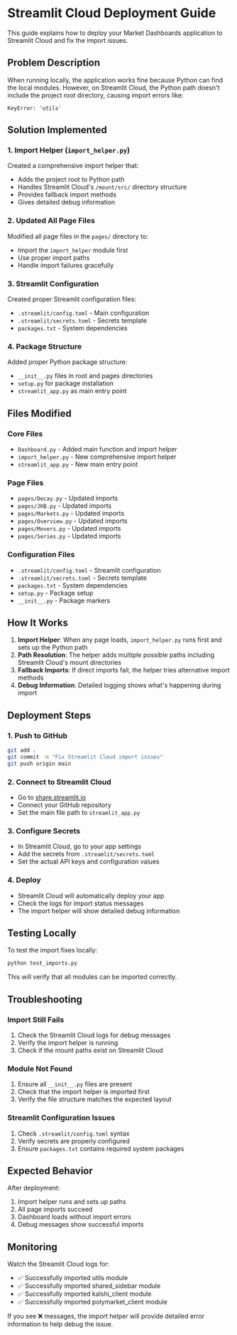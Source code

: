 # Streamlit Cloud Deployment Guide

This guide explains how to deploy your Market Dashboards application to Streamlit Cloud and fix the import issues.

## Problem Description

When running locally, the application works fine because Python can find the local modules. However, on Streamlit Cloud, the Python path doesn't include the project root directory, causing import errors like:

```
KeyError: 'utils'
```

## Solution Implemented

### 1. Import Helper (`import_helper.py`)

Created a comprehensive import helper that:
- Adds the project root to Python path
- Handles Streamlit Cloud's `/mount/src/` directory structure
- Provides fallback import methods
- Gives detailed debug information

### 2. Updated All Page Files

Modified all page files in the `pages/` directory to:
- Import the `import_helper` module first
- Use proper import paths
- Handle import failures gracefully

### 3. Streamlit Configuration

Created proper Streamlit configuration files:
- `.streamlit/config.toml` - Main configuration
- `.streamlit/secrets.toml` - Secrets template
- `packages.txt` - System dependencies

### 4. Package Structure

Added proper Python package structure:
- `__init__.py` files in root and pages directories
- `setup.py` for package installation
- `streamlit_app.py` as main entry point

## Files Modified

### Core Files
- `Dashboard.py` - Added main function and import helper
- `import_helper.py` - New comprehensive import helper
- `streamlit_app.py` - New main entry point

### Page Files
- `pages/Decay.py` - Updated imports
- `pages/JKB.py` - Updated imports
- `pages/Markets.py` - Updated imports
- `pages/Overview.py` - Updated imports
- `pages/Movers.py` - Updated imports
- `pages/Series.py` - Updated imports

### Configuration Files
- `.streamlit/config.toml` - Streamlit configuration
- `.streamlit/secrets.toml` - Secrets template
- `packages.txt` - System dependencies
- `setup.py` - Package setup
- `__init__.py` - Package markers

## How It Works

1. **Import Helper**: When any page loads, `import_helper.py` runs first and sets up the Python path
2. **Path Resolution**: The helper adds multiple possible paths including Streamlit Cloud's mount directories
3. **Fallback Imports**: If direct imports fail, the helper tries alternative import methods
4. **Debug Information**: Detailed logging shows what's happening during import

## Deployment Steps

### 1. Push to GitHub
```bash
git add .
git commit -m "Fix Streamlit Cloud import issues"
git push origin main
```

### 2. Connect to Streamlit Cloud
- Go to [share.streamlit.io](https://share.streamlit.io)
- Connect your GitHub repository
- Set the main file path to `streamlit_app.py`

### 3. Configure Secrets
- In Streamlit Cloud, go to your app settings
- Add the secrets from `.streamlit/secrets.toml`
- Set the actual API keys and configuration values

### 4. Deploy
- Streamlit Cloud will automatically deploy your app
- Check the logs for import status messages
- The import helper will show detailed debug information

## Testing Locally

To test the import fixes locally:

```bash
python test_imports.py
```

This will verify that all modules can be imported correctly.

## Troubleshooting

### Import Still Fails
1. Check the Streamlit Cloud logs for debug messages
2. Verify the import helper is running
3. Check if the mount paths exist on Streamlit Cloud

### Module Not Found
1. Ensure all `__init__.py` files are present
2. Check that the import helper is imported first
3. Verify the file structure matches the expected layout

### Streamlit Configuration Issues
1. Check `.streamlit/config.toml` syntax
2. Verify secrets are properly configured
3. Ensure `packages.txt` contains required system packages

## Expected Behavior

After deployment:
1. Import helper runs and sets up paths
2. All page imports succeed
3. Dashboard loads without import errors
4. Debug messages show successful imports

## Monitoring

Watch the Streamlit Cloud logs for:
- ✅ Successfully imported utils module
- ✅ Successfully imported shared_sidebar module
- ✅ Successfully imported kalshi_client module
- ✅ Successfully imported polymarket_client module

If you see ❌ messages, the import helper will provide detailed error information to help debug the issue.
